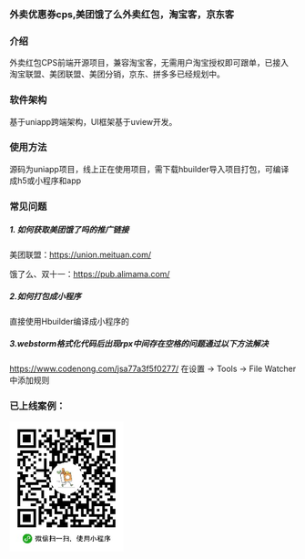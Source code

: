 ### 外卖优惠券cps,美团饿了么外卖红包，淘宝客，京东客

### 介绍
外卖红包CPS前端开源项目，兼容淘宝客，无需用户淘宝授权即可跟单，已接入淘宝联盟、美团联盟、美团分销，京东、拼多多已经规划中。

### 软件架构
基于uniapp跨端架构，UI框架基于uview开发。

### 使用方法
源码为uniapp项目，线上正在使用项目，需下载hbuilder导入项目打包，可编译成h5或小程序和app

### 常见问题
##### 1. 如何获取美团饿了吗的推广链接

美团联盟：https://union.meituan.com/

饿了么、双十一：https://pub.alimama.com/

##### 2.如何打包成小程序

直接使用Hbuilder编译成小程序的

##### 3.webstorm格式化代码后出现rpx中间存在空格的问题通过以下方法解决
https://www.codenong.com/jsa77a3f5f0277/
在设置 -> Tools -> File Watcher 中添加规则


### 已上线案例：

<img src="https://raw.githubusercontent.com/happiren/dx-coupon-cps/master/examples/aixiang-wechat.jpg" width="200"/>




